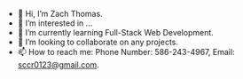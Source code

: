 - 👋 Hi, I’m Zach Thomas.
- 👀 I’m interested in ...
- 🌱 I’m currently learning Full-Stack Web Development.
- 💞️ I’m looking to collaborate on any projects.
- 📫 How to reach me: Phone Number: 586-243-4967, Email: sccr0123@gmail.com.

<!---
Sccr0123/Sccr0123 is a ✨ special ✨ repository because its `README.md` (this file) appears on your GitHub profile.
You can click the Preview link to take a look at your changes.
--->
